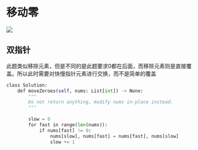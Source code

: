 # 移动零

![](Pasted%20image%2020221210003029.png)

## 双指针

此题类似移除元素，但是不同的是此题要求0都在后面，而移除元素则是直接覆盖。所以此时需要对快慢指针元素进行交换，而不是简单的覆盖

```python
class Solution:
	def moveZeroes(self, nums: List[int]) -> None:
		"""
		Do not return anything, modify nums in-place instead.
		"""
	
		slow = 0
		for fast in range(len(nums)):
			if nums[fast] != 0:
				nums[slow], nums[fast] = nums[fast], nums[slow]
				slow += 1
```